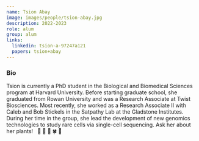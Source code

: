 ```yaml
---
name: Tsion Abay
image: images/people/tsion-abay.jpg
description: 2022-2023
role: alum
group: alum
links:
  linkedin: tsion-a-97247a121
  papers: tsion+abay
---
```


### Bio
Tsion is currently a PhD student in the Biological and Biomedical Sciences program at Harvard University. 
Before starting graduate school, she graduated from Rowan University and was a Research
Associate at Twist Biosciences. Most recently, she worked as a Research Associate II with Caleb
and Bob Stickels in the Satpathy Lab at the Gladstone Institutes.
During her time in the group, she lead the development of new genomics technologies to
study rare cells via single-cell sequencing. Ask her about her plants! &nbsp; :hibiscus: :seedling: :blossom: :four_leaf_clover: :cherry_blossom:

